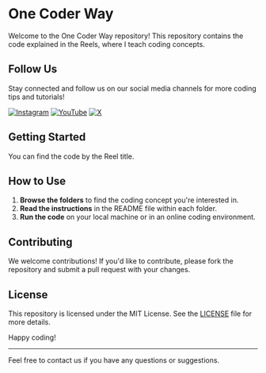 # One Coder Way

Welcome to the One Coder Way repository! This repository contains the code explained in the Reels, where I teach coding concepts.

## Follow Us

Stay connected and follow us on our social media channels for more coding tips and tutorials!

[![Instagram](https://img.shields.io/badge/Instagram-E4405F?style=for-the-badge&logo=instagram&logoColor=white)](https://www.instagram.com/onecoderway/)
[![YouTube](https://img.shields.io/badge/YouTube-FF0000?style=for-the-badge&logo=youtube&logoColor=white)](https://www.youtube.com/@OneCoderWay)
[![X](https://img.shields.io/badge/X-1DA1F2?style=for-the-badge&logo=x&logoColor=white)](https://twitter.com/OneCoderWay)

## Getting Started

You can find the code by the Reel title.

## How to Use

1. **Browse the folders** to find the coding concept you're interested in.
2. **Read the instructions** in the README file within each folder.
3. **Run the code** on your local machine or in an online coding environment.

## Contributing

We welcome contributions! If you'd like to contribute, please fork the repository and submit a pull request with your changes.

## License

This repository is licensed under the MIT License. See the [LICENSE](LICENSE) file for more details.

Happy coding!

---

Feel free to contact us if you have any questions or suggestions.
